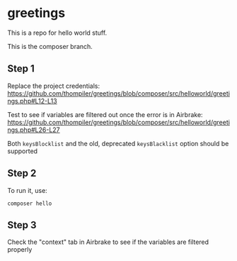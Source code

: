 # greetings
This is a repo for hello world stuff.

This is the composer branch.

## Step 1

Replace the project credentials:
https://github.com/thompiler/greetings/blob/composer/src/helloworld/greetings.php#L12-L13

Test to see if variables are filtered out once the error is in Airbrake:
https://github.com/thompiler/greetings/blob/composer/src/helloworld/greetings.php#L26-L27

Both `keysBlocklist` and the old, deprecated `keysBlacklist` option should be
supported

## Step 2

To run it, use:


```
composer hello
```

## Step 3

Check the "context" tab in Airbrake to see if the variables are filtered
properly
